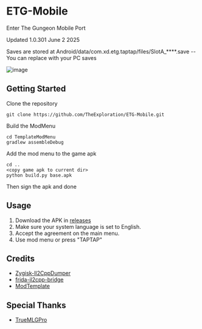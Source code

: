 # ETG-Mobile
Enter The Gungeon Mobile Port

Updated 1.0.301 June 2 2025

Saves are stored at Android/data/com.xd.etg.taptap/files/SlotA_****.save -- You can replace with your PC saves


![image](https://github.com/user-attachments/assets/abc35ae2-fdf3-47f8-8f6e-f752f8019a23)

## Getting Started
Clone the repository
```console
git clone https://github.com/TheExploration/ETG-Mobile.git
```
Build the ModMenu
```console
cd TemplateModMenu
gradlew assembleDebug
```
Add the mod menu to the game apk
```console
cd ..
<copy game apk to current dir>
python build.py base.apk
```

Then sign the apk and done

## Usage
1. Download the APK in [releases](https://github.com/TheExploration/ETG-Mobile/releases/latest)
2. Make sure your system language is set to English.
3. Accept the agreement on the main menu.
4. Use mod menu or press "TAPTAP"


## Credits
- [Zygisk-Il2CppDumper](https://github.com/Perfare/Zygisk-Il2CppDumper)
- [frida-il2cpp-bridge](https://github.com/vfsfitvnm/frida-il2cpp-bridge)
- [ModTemplate](https://github.com/catlowlevel/ModTemplate)

## Special Thanks
 - [TrueMLGPro](https://github.com/TrueMLGPro)
